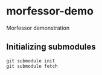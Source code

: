 morfessor-demo
==============

Morfessor demonstration


Initializing submodules
-----------------------

    git submodule init
    git submodule fetch
    
    
